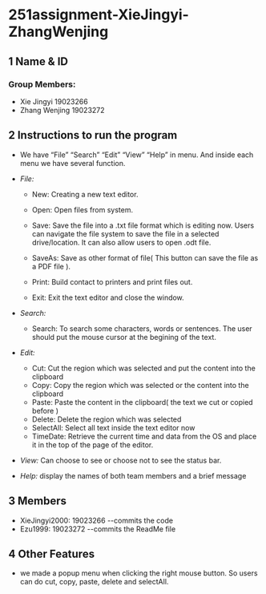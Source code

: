 # 251assignment-XieJingyi-ZhangWenjing
## 1 Name & ID
### Group Members:
 - Xie Jingyi  19023266  
 - Zhang Wenjing 19023272

## 2 Instructions to run the program
- We have “File” “Search” “Edit” “View” “Help” in menu. And inside each menu we have several function. 

- *File:* 
  - New:  Creating a new text editor.
  - Open:  Open files from system.

  - Save:  Save the file into a .txt file format which is editing now. Users can navigate the file system to save the file in a selected drive/location. It can also allow users to open .odt file.

  - SaveAs:  Save as other format of file( This button can save the file as a PDF file ).
  
  - Print:  Build contact to printers and print files out.
  
  - Exit:  Exit the text editor and close the window.

- *Search:*
  - Search:  To search some characters, words or sentences. The user should put the mouse cursor at the begining of the text.

- *Edit:*
  - Cut:  Cut the region which was selected and put the content into the clipboard
  - Copy:  Copy the region which was selected or the content into the clipboard
  - Paste:  Paste the content in the clipboard( the text we cut or copied before )
  - Delete:  Delete the region which was selected
  - SelectAll:  Select all text inside the text editor now
  - TimeDate:  Retrieve the current time and data from the OS and place it in the top of the page of the editor. 

- *View:*  Can choose to see or choose not to see the status bar.

- *Help:*  display the names of both team members and a brief message
## 3 Members
- XieJingyi2000:   19023266 --commits the code
- Ezu1999:   19023272 --commits the ReadMe file
## 4 Other Features
- we made a popup menu when clicking the right mouse button. So users can do cut, copy, paste, delete and selectAll.
